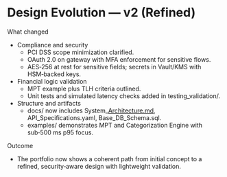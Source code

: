 # Design Evolution — v2 (Refined)

What changed

- Compliance and security
    - PCI DSS scope minimization clarified.
    - OAuth 2.0 on gateway with MFA enforcement for sensitive flows.
    - AES‑256 at rest for sensitive fields; secrets in Vault/KMS with HSM‑backed keys.
- Financial logic validation
    - MPT example plus TLH criteria outlined.
    - Unit tests and simulated latency checks added in testing_validation/.
- Structure and artifacts
    - docs/ now includes System_[Architecture.md](http://Architecture.md), API_Specifications.yaml, Base_DB_Schema.sql.
    - examples/ demonstrates MPT and Categorization Engine with sub‑500 ms p95 focus.

Outcome

- The portfolio now shows a coherent path from initial concept to a refined, security‑aware design with lightweight validation.

